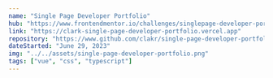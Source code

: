 ```yaml
---
name: "Single Page Developer Portfolio"
hub: "https://www.frontendmentor.io/challenges/singlepage-developer-portfolio-bBVj2ZPi-x"
link: "https://clark-single-page-developer-portfolio.vercel.app"
repository: "https://www.github.com/clakr/single-page-developer-portfolio"
dateStarted: "June 29, 2023"
img: "../../assets/single-page-developer-portfolio.png"
tags: ["vue", "css", "typescript"]
---
```

